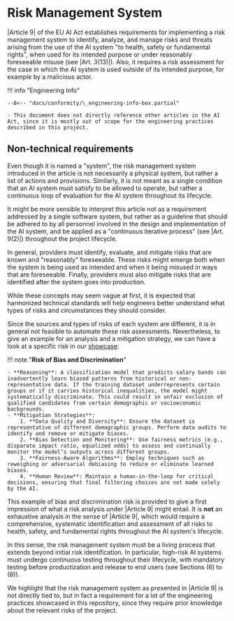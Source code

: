 # Risk Management System

|Article 9| of the EU AI Act establishes requirements for implementing a risk management system to identify, analyze, and manage risks and threats arising from the use of the AI system "to health, safety or fundamental rights", when used for its intended purpose or under reasonably foreseeable misuse (see |Art. 3(13)|).
Also, it requires a risk assessment for the case in which the AI system is used outside of its intended purpose, for example by a malicious actor.

!!! info "Engineering Info"

    --8<-- "docs/conformity/\_engineering-info-box.partial"

    - This document does not directly reference other articles in the AI Act, since it is mostly out of scope for the engineering practices described in this project.

## Non-technical requirements

Even though it is named a "system", the risk management system introduced in the article is not necessarily a physical system, but rather a list of actions and provisions.
Similarly, it is not meant as a single condition that an AI system must satisfy to be allowed to operate, but rather a continuous loop of evaluation for the AI system throughout its lifecycle.

It might be more sensible to interpret this article not as a requirement addressed by a single software system, but rather as a guideline that should be adhered to by all personnel involved in the design and implementation of the AI system, and be applied as a "continuous iterative process" (see |Art. 9(2)|) throughout the project lifecycle.

In general, providers must identify, evaluate, and mitigate risks that are known and "reasonably" foreseeable.
These risks might emerge both when the system is being used as intended and when it being misused in ways that are foreseeable. Finally, providers must also mitigate risks that are identified after the system goes into production.

While these concepts may seem vague at first, it is expected that harmonized technical standards will help engineers better understand what types of risks and circumstances they should consider.

Since the sources and types of risks of each system are different, it is in general not feasible to automate these risk assessments.
Nevertheless, to give an example for an analysis and a mitigation strategy, we can have a look at a specific risk in our [showcase](../showcase/index.md):

!!! note "**Risk of Bias and Discrimination**"

    - **Reasoning**: A classification model that predicts salary bands can inadvertently learn biased patterns from historical or non-representative data. If the training dataset underrepresents certain groups or if it carries historical inequalities, the model might systematically discriminate. This could result in unfair exclusion of qualified candidates from certain demographic or socioeconomic backgrounds.
    - **Mitigation Strategies**:
        1. **Data Quality and Diversity**: Ensure the dataset is representative of different demographic groups. Perform data audits to identify and remove or mitigate biases.
        2. **Bias Detection and Monitoring**: Use fairness metrics (e.g., disparate impact ratio, equalized odds) to assess and continually monitor the model’s outputs across different groups.
        3. **Fairness-Aware Algorithms**: Employ techniques such as reweighing or adversarial debiasing to reduce or eliminate learned biases.
        4. **Human Review**: Maintain a human-in-the-loop for critical decisions, ensuring that final filtering choices are not made solely by the AI.


This example of bias and discrimination risk is provided to give a first impression of what a risk analysis under |Article 9| might entail. It is **not** an exhaustive analysis in the sense of |Article 9|, which would require a comprehensive, systematic identification and assessment of all risks to health, safety, and fundamental rights throughout the AI system's lifecycle.

In this sense, the risk management system must be a living process that extends beyond initial risk identification. In particular, high-risk AI systems must undergo continuous testing throughout their lifecycle, with mandatory testing before productization and release to end users (see Sections (6) to (8)).

We highlight that the risk management system as presented in |Article 9| is not directly tied to, but in fact a requirement for a lot of the engineering practices showcased in this repository, since they require prior knowledge about the relevant risks of the project.

<!-- Link to aAI Institute resources on Rsi-->

